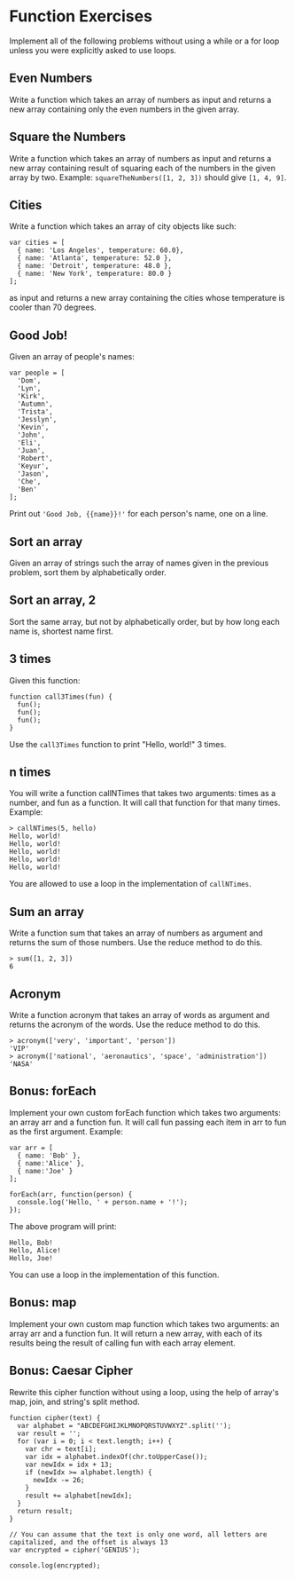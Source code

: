 # Function Exercises

Implement all of the following problems without using a while or a for loop unless you were explicitly asked to use loops.

## Even Numbers

Write a function which takes an array of numbers as input and returns a new array containing only the even numbers in the given array.

## Square the Numbers

Write a function which takes an array of numbers as input and returns a new array containing result of squaring each of the numbers in the given array by two. Example: `squareTheNumbers([1, 2, 3])` should give `[1, 4, 9]`.

## Cities

Write a function which takes an array of city objects like such:
```
var cities = [
  { name: 'Los Angeles', temperature: 60.0},
  { name: 'Atlanta', temperature: 52.0 },
  { name: 'Detroit', temperature: 48.0 },
  { name: 'New York', temperature: 80.0 }
];
```
as input and returns a new array containing the cities whose temperature is cooler than 70 degrees.

## Good Job!

Given an array of people's names:
```
var people = [
  'Dom',
  'Lyn',
  'Kirk',
  'Autumn',
  'Trista',
  'Jesslyn',
  'Kevin',
  'John',
  'Eli',
  'Juan',
  'Robert',
  'Keyur',
  'Jason',
  'Che',
  'Ben'
];
```
Print out `'Good Job, {{name}}!'` for each person's name, one on a line.

## Sort an array

Given an array of strings such the array of names given in the previous problem, sort them by alphabetically order.

## Sort an array, 2

Sort the same array, but not by alphabetically order, but by how long each name is, shortest name first.

## 3 times

Given this function:
```
function call3Times(fun) {
  fun();
  fun();
  fun();
}
```
Use the `call3Times` function to print "Hello, world!" 3 times.

## n times

You will write a function callNTimes that takes two arguments: times as a number, and fun as a function. It will call that function for that many times. Example:
```
> callNTimes(5, hello)
Hello, world!
Hello, world!
Hello, world!
Hello, world!
Hello, world!
```
You are allowed to use a loop in the implementation of `callNTimes`.

## Sum an array

Write a function sum that takes an array of numbers as argument and returns the sum of those numbers. Use the reduce method to do this.
```
> sum([1, 2, 3])
6
```

## Acronym

Write a function acronym that takes an array of words as argument and returns the acronym of the words. Use the reduce method to do this.
```
> acronym(['very', 'important', 'person'])
'VIP'
> acronym(['national', 'aeronautics', 'space', 'administration'])
'NASA'
```

## Bonus: forEach

Implement your own custom forEach function which takes two arguments: an array arr and a function fun. It will call fun passing each item in arr to fun as the first argument. Example:
```
var arr = [
  { name: 'Bob' },
  { name:'Alice' },
  { name:'Joe' }
];

forEach(arr, function(person) {
  console.log('Hello, ' + person.name + '!');
});
```
The above program will print:
```
Hello, Bob!
Hello, Alice!
Hello, Joe!
```
You can use a loop in the implementation of this function.

## Bonus: map

Implement your own custom map function which takes two arguments: an array arr and a function fun. It will return a new array, with each of its results being the result of calling fun with each array element.

## Bonus: Caesar Cipher

Rewrite this cipher function without using a loop, using the help of array's map, join, and string's split method.
```
function cipher(text) {
  var alphabet = "ABCDEFGHIJKLMNOPQRSTUVWXYZ".split('');
  var result = '';
  for (var i = 0; i < text.length; i++) {
    var chr = text[i];
    var idx = alphabet.indexOf(chr.toUpperCase());
    var newIdx = idx + 13;
    if (newIdx >= alphabet.length) {
      newIdx -= 26;
    }
    result += alphabet[newIdx];
  }
  return result;
}

// You can assume that the text is only one word, all letters are capitalized, and the offset is always 13
var encrypted = cipher('GENIUS');

console.log(encrypted);
```